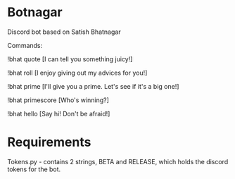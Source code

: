 # Botnagar
Discord bot based on Satish Bhatnagar

Commands:

!bhat quote [I can tell you something juicy!]

!bhat roll [I enjoy giving out my advices for you!]

!bhat prime [I'll give you a prime. Let's see if it's a big one!]

!bhat primescore [Who's winning?]

!bhat hello [Say hi! Don't be afraid!]

# Requirements

Tokens.py - contains 2 strings, BETA and RELEASE, which holds the discord tokens for the bot.
